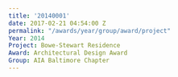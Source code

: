 ```yaml
---
title: '20140001'
date: 2017-02-21 04:54:00 Z
permalink: "/awards/year/group/award/project"
Year: 2014
Project: Bowe-Stewart Residence
Award: Architectural Design Award
Group: AIA Baltimore Chapter
---
```


